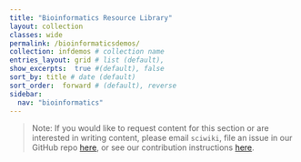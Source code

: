 ```yaml
---
title: "Bioinformatics Resource Library"
layout: collection
classes: wide
permalink: /bioinformaticsdemos/
collection: infdemos # collection name
entries_layout: grid # list (default),
show_excerpts:  true #(default), false
sort_by: title # date (default)
sort_order:  forward # (default), reverse
sidebar:
  nav: "bioinformatics"
---
```

> Note:  If you would like to request content for this section or are interested in writing content, please email `sciwiki`, file an issue in our GitHub repo [here](https://github.com/FredHutch/wiki/issues), or see our contribution instructions [here](https://github.com/FredHutch/wiki/blob/master/README.md).
